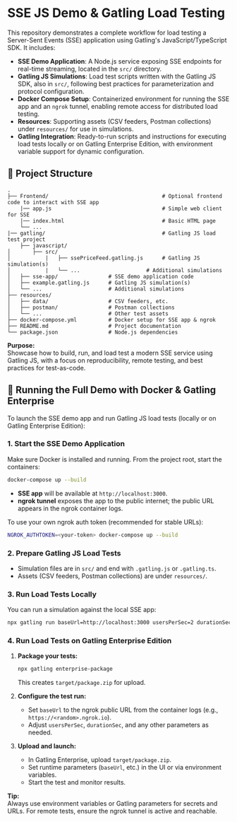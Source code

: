 # SSE JS Demo & Gatling Load Testing

This repository demonstrates a complete workflow for load testing a Server-Sent Events (SSE) application using Gatling's JavaScript/TypeScript SDK. It includes:

- **SSE Demo Application**: A Node.js service exposing SSE endpoints for real-time streaming, located in the `src/` directory.
- **Gatling JS Simulations**: Load test scripts written with the Gatling JS SDK, also in `src/`, following best practices for parameterization and protocol configuration.
- **Docker Compose Setup**: Containerized environment for running the SSE app and an `ngrok` tunnel, enabling remote access for distributed load testing.
- **Resources**: Supporting assets (CSV feeders, Postman collections) under `resources/` for use in simulations.
- **Gatling Integration**: Ready-to-run scripts and instructions for executing load tests locally or on Gatling Enterprise Edition, with environment variable support for dynamic configuration.

## 📁 Project Structure

```text
.
├── Frontend/                                    # Optional frontend code to interact with SSE app
    |── app.js                                   # Simple web client for SSE
    |── index.html                               # Basic HTML page
    └── ...
|── gatling/                                     # Gatling JS load test project
    ├── javascript/
│       ├── src/  
│           |   ├── ssePriceFeed.gatling.js      # Gatling JS simulation(s)
│           |   └── ...                     # Additional simulations
│   ├── sse-app/                # SSE demo application code
│   ├── example.gatling.js      # Gatling JS simulation(s)
│   └── ...                     # Additional simulations
├── resources/
│   ├── data/                   # CSV feeders, etc.
│   ├── postman/                # Postman collections
│   └── ...                     # Other test assets
├── docker-compose.yml          # Docker setup for SSE app & ngrok
├── README.md                   # Project documentation
└── package.json                # Node.js dependencies
```

**Purpose:**  
Showcase how to build, run, and load test a modern SSE service using Gatling JS, with a focus on reproducibility, remote testing, and best practices for test-as-code.

## 🚀 Running the Full Demo with Docker & Gatling Enterprise

To launch the SSE demo app and run Gatling JS load tests (locally or on Gatling Enterprise Edition):

### 1. Start the SSE Demo Application

Make sure Docker is installed and running. From the project root, start the containers:

```bash
docker-compose up --build
```

- **SSE app** will be available at `http://localhost:3000`.
- **ngrok tunnel** exposes the app to the public internet; the public URL appears in the ngrok container logs.

To use your own ngrok auth token (recommended for stable URLs):

```bash
NGROK_AUTHTOKEN=<your-token> docker-compose up --build
```

### 2. Prepare Gatling JS Load Tests

- Simulation files are in `src/` and end with `.gatling.js` or `.gatling.ts`.
- Assets (CSV feeders, Postman collections) are under `resources/`.

### 3. Run Load Tests Locally

You can run a simulation against the local SSE app:

```bash
npx gatling run baseUrl=http://localhost:3000 usersPerSec=2 durationSec=60
```

### 4. Run Load Tests on Gatling Enterprise Edition

1. **Package your tests:**

    ```bash
    npx gatling enterprise-package
    ```
    This creates `target/package.zip` for upload.

2. **Configure the test run:**
    - Set `baseUrl` to the ngrok public URL from the container logs (e.g., `https://<random>.ngrok.io`).
    - Adjust `usersPerSec`, `durationSec`, and any other parameters as needed.

3. **Upload and launch:**
    - In Gatling Enterprise, upload `target/package.zip`.
    - Set runtime parameters (`baseUrl`, etc.) in the UI or via environment variables.
    - Start the test and monitor results.

**Tip:**  
Always use environment variables or Gatling parameters for secrets and URLs. For remote tests, ensure the ngrok tunnel is active and reachable.



